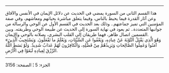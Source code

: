------------------------------------------------------------------------

هذا القسم الثاني من السورة يمضي في الحديث عن دلائل الإيمان في الأنفس
والآفاق وعن آثار القدرة فيما يحيط بالناس، وفيما يتعلق مباشرة بحياتهم
ومعاشهم، وفي صفة المؤمنين التي تميز جماعتهم.. وذلك بعد الحديث في القسم
الأول عن الوحي والرسالة من جوانبها المتعددة.. ثم يعود في نهاية السورة
إلى الحديث عن طبيعة الوحي وطريقته. وبين القسمين اتصال ظاهر، فهما طريقان
إلى القلب البشري، يصلانه بالوحي والإيمان.  
«وَهُوَ الَّذِي يَقْبَلُ التَّوْبَةَ عَنْ عِبادِهِ، وَيَعْفُوا عَنِ السَّيِّئاتِ، وَيَعْلَمُ ما تَفْعَلُونَ.
وَيَسْتَجِيبُ الَّذِينَ آمَنُوا وَعَمِلُوا الصَّالِحاتِ وَيَزِيدُهُمْ مِنْ فَضْلِهِ، وَالْكافِرُونَ لَهُمْ عَذابٌ
شَدِيدٌ. وَلَوْ بَسَطَ اللَّهُ الرِّزْقَ لِعِبادِهِ لَبَغَوْا فِي الْأَرْضِ.

------------------------------------------------------------------------

الجزء: 5 ¦ الصفحة: 3156
